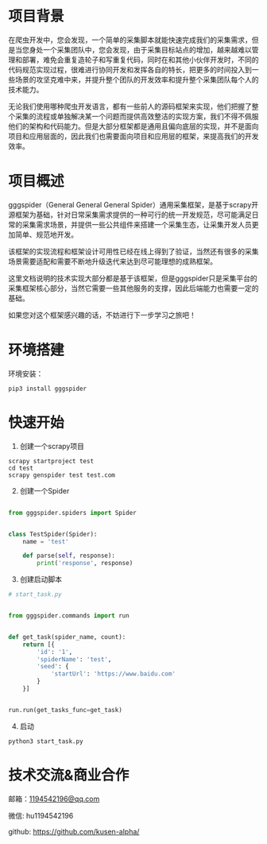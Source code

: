 # 项目背景
在爬虫开发中，您会发现，一个简单的采集脚本就能快速完成我们的采集需求，但是当您身处一个采集团队中，您会发现，由于采集目标站点的增加，越来越难以管理和部署，难免会重复造轮子和写重复代码，同时在和其他小伙伴开发时，不同的代码规范实现过程，很难进行协同开发和发挥各自的特长，把更多的时间投入到一些场景的攻坚克难中来，并提升整个团队的开发效率和提升整个采集团队每个人的技术能力。

无论我们使用哪种爬虫开发语言，都有一些前人的源码框架来实现，他们把握了整个采集的流程或单独解决某一个问题而提供高效整洁的实现方案，我们不得不佩服他们的架构和代码能力。但是大部分框架都是通用且偏向底层的实现，并不是面向项目和应用层面的，因此我们也需要面向项目和应用层的框架，来提高我们的开发效率。

# 项目概述

gggspider（General General General Spider）通用采集框架，是基于scrapy开源框架为基础，针对日常采集需求提供的一种可行的统一开发规范，尽可能满足日常的采集需求场景，并提供一些公共组件来搭建一个采集生态，让采集开发人员更加简单、规范地开发。

该框架的实现流程和框架设计可用性已经在线上得到了验证，当然还有很多的采集场景需要适配和需要不断地升级迭代来达到尽可能理想的成熟框架。

这里文档说明的技术实现大部分都是基于该框架，但是gggspider只是采集平台的采集框架核心部分，当然它需要一些其他服务的支撑，因此后端能力也需要一定的基础。

如果您对这个框架感兴趣的话，不妨进行下一步学习之旅吧！
# 环境搭建

环境安装：

```
pip3 install gggspider
```

# 快速开始

1. 创建一个scrapy项目

```
scrapy startproject test
cd test
scrapy genspider test test.com
```

2. 创建一个Spider

```python

from gggspider.spiders import Spider


class TestSpider(Spider):
    name = 'test'

    def parse(self, response):
        print('response', response)

```

3. 创建启动脚本

```python
# start_task.py


from gggspider.commands import run


def get_task(spider_name, count):
    return [{
        'id': '1',
        'spiderName': 'test',
        'seed': {
            'startUrl': 'https://www.baidu.com'
        }
    }]


run.run(get_tasks_func=get_task)
```

4. 启动

```
python3 start_task.py
```


# 技术交流&商业合作
邮箱：1194542196@qq.com

微信: hu1194542196

github: <https://github.com/kusen-alpha/>